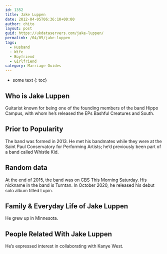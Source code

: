 ```yaml
---
id: 1352
title: Jake Luppen
date: 2012-04-05T06:36:10+00:00
author: chito
layout: post
guid: https://ukdataservers.com/jake-luppen/
permalink: /04/05/jake-luppen
tags:
  - Husband
  - Wife
  - Boyfriend
  - Girlfriend
category: Marriage Guides
---
```


* some text
{: toc}


## Who is  Jake Luppen
                  
                  
                  
Guitarist known for being one of the founding members of the band Hippo Campus, with whom he&#8217;s released the EPs Bashful Creatures and South.
                  
                
                
                
## Prior to Popularity 
                  
                  
                  
The band was formed in 2013. He met his bandmates while they were at the Saint Paul Conservatory for Performing Artists; he&#8217;d previously been part of a band called Whistle Kid.
                  
                
                
                
## Random data 
                  
                  
                  
At the end of 2015, the band was on CBS This Morning Saturday. His nickname in the band is Turntan. In October 2020, he released his debut solo album titled Lupin.
                  
                
                
                
## Family & Everyday Life of Jake Luppen
                  
                  
                  
He grew up in Minnesota.
                  
                
                
                
## People Related With  Jake Luppen
                  
                  
                  
He&#8217;s expressed interest in collaborating with Kanye West.
                  
                
              
            
          
          
          
    
    
  
